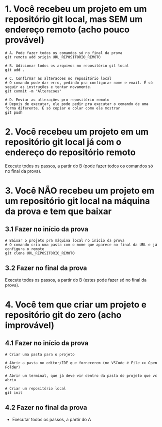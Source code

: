 # 1. Você recebeu um projeto em um repositório git local, mas SEM um endereço remoto (acho pouco provável)

```
# A. Pode fazer todos os comandos só no final da prova
git remote add origin URL_REPOSITORIO_REMOTO

# B. Adicionar todos os arquivos no repositório git local
git add .

# C. Confirmar as alteracoes no repositório local
# O comando pode dar erro, pedindo pra configurar nome e email. É só seguir as instruções e tentar novamente.
git commit -m "Alteracoes"

# D. Enviar as alterações pro repositório remoto
# Depois de executar, ele pode pedir pra executar o comando de uma forma diferente. É só copiar e colar como ele mostrar
git push 
```

# 2. Você recebeu um projeto em um repositório git local já com o endereço do repositório remoto

Execute todos os passos, a partir do B (pode fazer todos os comandos só no final da prova).

# 3. Você NÃO recebeu um projeto em um repositório git local na máquina da prova e tem que baixar

## 3.1 Fazer no início da prova
```
# Baixar o projeto pra máquina local no início da prova
# O comando cria uma pasta com o nome que aparece no final da URL e já configura o remote
git clone URL_REPOSITORIO_REMOTO
```

## 3.2 Fazer no final da prova

Execute todos os passos, a partir do B (estes pode fazer só no final da prova).

# 4. Você tem que criar um projeto e repositório git do zero (acho improvável)

## 4.1 Fazer no início da prova

```
# Criar uma pasta para o projeto

# Abrir a pasta no editor/IDE que fornecerem (no VSCode é File >> Open Folder)

# Abrir um terminal, que já deve vir dentro da pasta do projeto que vc abriu

# Criar um repositório local
git init 
```

## 4.2 Fazer no final da prova

- Executar todos os passos, a partir do A 
